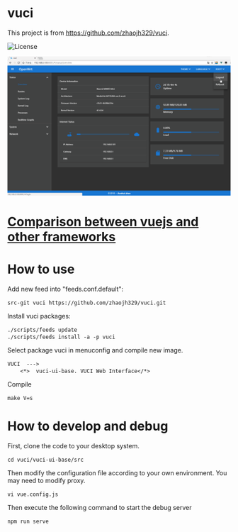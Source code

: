 # vuci

This project is from https://github.com/zhaojh329/vuci.

![](https://img.shields.io/badge/license-LGPL2-brightgreen.svg?style=plastic "License")

![](/screen-be6656a.gif)

# [Comparison between vuejs and other frameworks](https://vuejs.org/v2/guide/comparison.html)

# How to use
Add new feed into "feeds.conf.default":
    
    src-git vuci https://github.com/zhaojh329/vuci.git

Install vuci packages:
    
    ./scripts/feeds update
    ./scripts/feeds install -a -p vuci

Select package vuci in menuconfig and compile new image.

    VUCI  --->
        <*>  vuci-ui-base. VUCI Web Interface</*>

Compile

    make V=s

# How to develop and debug
First, clone the code to your desktop system.

	cd vuci/vuci-ui-base/src

Then modify the configuration file according to your own environment.
You may need to modify proxy.

	vi vue.config.js

Then execute the following command to start the debug server

	npm run serve

